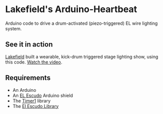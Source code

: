 Lakefield's Arduino-Heartbeat
========
Arduino code to drive a drum-activated (piezo-triggered) EL wire lighting system.

See it in action
--------
[Lakefield](http://lakefieldmusic.com) built a wearable, kick-drum triggered stage lighting show, using this code. [Watch the video](https://vimeo.com/album/1668946).

Requirements
--------
- An Arduino
- An [EL Escudo](http://www.sparkfun.com/products/9259) Arduino shield
- The [Timer1](http://code.google.com/p/arduino-timerone/) library
- The [El Escudo Library](https://github.com/ryowens84/EL-Escudo)